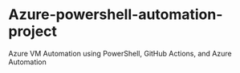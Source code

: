 # Azure-powershell-automation-project
Azure VM Automation using PowerShell, GitHub Actions, and Azure Automation
